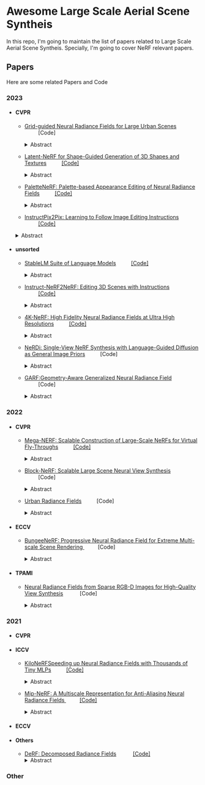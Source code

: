 
# Awesome Large Scale Aerial Scene Syntheis

In this repo, I'm going to maintain the list of papers related to Large Scale Aerial Scene Syntheis. Specially, I'm going to cover NeRF relevant papers.  


## Papers

Here are some related Papers and Code 

### 2023
* #### CVPR
  - [Grid-guided Neural Radiance Fields for Large Urban Scenes](https://city-super.github.io/gridnerf/)  &nbsp;&nbsp;&nbsp;&nbsp;&nbsp;&nbsp;&nbsp;&nbsp;&nbsp;[Code]
    <details> <summary>Abstract</summary> 
    Target Scenes. In this work, we perform large urban scene rendering with novel grid-guided neural radiance fields. An example of a large urban scene is shown on the left, which spans over 2.7km^2 ground areas captured by over 5k drone images. We show that the rendering results from NeRF-based methods, are blurry and overly smoothed with limited model capacity, while feature grid-based methods tend to display noisy artifacts when adapting to large-scale scenes with high-resolution feature grids. Our proposed two-branch model combines the merits from both approaches and achieves photorealistic novel view renderings with remarkable improvements over existing methods. Both of the two branches gain significant enhancements over their individual baselines. < /details> 
  
  - [Latent-NeRF for Shape-Guided Generation of 3D Shapes and Textures](https://github.com/eladrich/latent-nerf)  &nbsp;&nbsp;&nbsp;&nbsp;&nbsp;&nbsp;&nbsp;&nbsp;&nbsp;[[Code]](https://github.com/eladrich/latent-nerf) 
    <details> <summary>Abstract</summary> 
    Text-guided image generation has progressed rapidly in recent years, inspiring major breakthroughs in text-guided shape generation. Recently, it has been shown that using score distillation, one can successfully text-guide a NeRF model to generate a 3D object. We adapt the score distillation to the publicly available, and computationally efficient, Latent Diffusion Models, which apply the entire diffusion process in a compact latent space of a pretrained autoencoder. As NeRFs operate in image space, a naïve solution for guiding them with latent score distillation would require encoding to the latent space at each guidance step. Instead, we propose to bring the NeRF to the latent space, resulting in a Latent-NeRF. Analyzing our Latent-NeRF, we show that while Text-to-3D models can generate impressive results, they are inherently unconstrained and may lack the ability to guide or enforce a specific 3D structure. To assist and direct the 3D generation, we propose to guide our Latent-NeRF using a Sketch-Shape: an abstract geometry that defines the coarse structure of the desired object. Then, we present means to integrate such a constraint directly into a Latent-NeRF. This unique combination of text and shape guidance allows for increased control over the generation process. We also show that latent score distillation can be successfully applied directly on 3D meshes. This allows for generating high-quality textures on a given geometry. Our experiments validate the power of our different forms of guidance and the efficiency of using latent rendering. < /details> 
  
  - [PaletteNeRF: Palette-based Appearance Editing of Neural Radiance Fields](https://www.timothybrooks.com/instruct-pix2pix/)  &nbsp;&nbsp;&nbsp;&nbsp;&nbsp;&nbsp;&nbsp;&nbsp;&nbsp;[[Code]](https://github.com/timothybrooks/instruct-pix2pix) 
    <details> <summary>Abstract</summary> 
     Recent advances in neural radiance fields have enabled the high-fidelity 3D reconstruction of complex scenes for novel view synthesis. However, it remains underexplored how the appearance of such representations can be efficiently edited while maintaining photorealism. In this work, we present PaletteNeRF, a novel method for photorealistic appearance editing of neural radiance fields (NeRF) based on 3D color decomposition. Our method decomposes the appearance of each 3D point into a linear combination of palette-based bases (i.e., 3D segmentations defined by a group of NeRF-type functions) that are shared across the scene. While our palette-based bases are view-independent, we also predict a view-dependent function to capture the color residual (e.g., specular shading). During training, we jointly optimize the basis functions and the color palettes, and we also introduce novel regularizers to encourage the spatial coherence of the decomposition. Our method allows users to efficiently edit the appearance of the 3D scene by modifying the color palettes. We also extend our framework with compressed semantic features for semantic-aware appearance editing. We demonstrate that our technique is superior to baseline methods both quantitatively and qualitatively for appearance editing of complex real-world scenes. < /details> 

      
      
   - [InstructPix2Pix: Learning to Follow Image Editing Instructions](https://palettenerf.github.io/)  &nbsp;&nbsp;&nbsp;&nbsp;&nbsp;&nbsp;&nbsp;&nbsp;&nbsp;[[Code]](https://github.com/zfkuang/PaletteNeRF) 
    <details> <summary>Abstract</summary> 
     We propose a method for editing images from human instructions: given an input image and a written instruction that tells the model what to do, our model follows these instructions to edit the image. To obtain training data for this problem, we combine the knowledge of two large pretrained models---a language model (GPT-3) and a text-to-image model (Stable Diffusion)---to generate a large dataset of image editing examples. Our conditional diffusion model, InstructPix2Pix, is trained on our generated data, and generalizes to real images and user-written instructions at inference time. Since it performs edits in the forward pass and does not require per-example fine-tuning or inversion, our model edits images quickly, in a matter of seconds. We show compelling editing results for a diverse collection of input images and written instructions. < /details> 
  

      
  
* #### unsorted 
  - [StableLM Suite of Language Models](https://github.com/Stability-AI/StableLM)  &nbsp;&nbsp;&nbsp;&nbsp;&nbsp;&nbsp;&nbsp;&nbsp;&nbsp;[[Code]](https://stability.ai/blog/stability-ai-launches-the-first-of-its-stablelm-suite-of-language-models) 
    <details> <summary>Abstract</summary> 
      < /details> 
  
  
  - [Instruct-NeRF2NeRF: Editing 3D Scenes with Instructions](https://instruct-nerf2nerf.github.io/)  &nbsp;&nbsp;&nbsp;&nbsp;&nbsp;&nbsp;&nbsp;&nbsp;&nbsp;[[Code]](https://github.com/ayaanzhaque/instruct-nerf2nerf) 
    <details> <summary>Abstract</summary> 
     We propose a method for editing NeRF scenes with textinstructions. Given a NeRF of a scene and the collection of images used to reconstruct it, our method uses an imageconditioned diffusion model (InstructPix2Pix) to iteratively edit the input images while optimizing the underlying scene, resulting in an optimized 3D scene that respects the edit instruction. We demonstrate that our proposed method is able to edit large-scale, real-world scenes, and is able to accomplish more realistic, targeted edits than prior work. Result videos can be found on the project website: https://instruct-nerf2nerf.github.io. < /details> 
  
    
  
  
  - [4K-NeRF: High Fidelity Neural Radiance Fields at Ultra High Resolutions](https://arxiv.org/abs/2212.04701)  &nbsp;&nbsp;&nbsp;&nbsp;&nbsp;&nbsp;&nbsp;&nbsp;&nbsp;[[Code]](https://github.com/frozoul/4K-NeRF) 
    <details> <summary>Abstract</summary> 
      In this paper, we present a novel and effective framework, named 4K-NeRF, to pursue high fidelity view synthesis on the challenging scenarios of ultra high resolutions, building on the methodology of neural radiance fields (NeRF). The rendering procedure of NeRF-based methods typically relies on a pixel-wise manner in which rays (or pixels) are treated independently on both training and inference phases, limiting its representational ability on describing subtle details, especially when lifting to a extremely high resolution. We address the issue by exploring ray correlation to enhance high-frequency details recovery. Particularly, we use the 3D-aware encoder to model geometric information effectively in a lower resolution space and recover fine details through the 3D-aware decoder, conditioned on ray features and depths estimated by the encoder. Joint training with patch-based sampling further facilitates our method incorporating the supervision from perception oriented regularization beyond pixel-wise loss. Benefiting from the use of geometry-aware local context, our method can significantly boost rendering quality on high-frequency details compared with modern NeRF methods, and achieve the state-of-the-art visual quality on 4K ultra-high-resolution scenario. < /details> 

  - [NeRDi: Single-View NeRF Synthesis with Language-Guided Diffusion as General Image Priors](https://arxiv.org/abs/2212.03267)  &nbsp;&nbsp;&nbsp;&nbsp;&nbsp;&nbsp;&nbsp;&nbsp;&nbsp;[Code]
    <details> <summary>Abstract</summary>  
        2D-to-3D reconstruction is an ill-posed problem, yet humans are good at solving this problem due to their prior knowledge of the 3D world developed over years. Driven by this observation, we propose NeRDi, a single-view NeRF synthesis framework with general image priors from 2D diffusion models. Formulating single-view reconstruction as an image-conditioned 3D generation problem, we optimize the NeRF representations by minimizing a diffusion loss on its arbitrary view renderings with a pretrained image diffusion model under the input-view constraint. We leverage off-the-shelf vision-language models and introduce a two-section language guidance as conditioning inputs to the diffusion model. This is essentially helpful for improving multiview content coherence as it narrows down the general image prior conditioned on the semantic and visual features of the single-view input image. Additionally, we introduce a geometric loss based on estimated depth maps to regularize the underlying 3D geometry of the NeRF. Experimental results on the DTU MVS dataset show that our method can synthesize novel views with higher quality even compared to existing methods trained on this dataset. We also demonstrate our generalizability in zero-shot NeRF synthesis for in-the-wild images. < /details> 

  - [GARF:Geometry-Aware Generalized Neural Radiance Field](https://arxiv.org/abs/2212.02280)  &nbsp;&nbsp;&nbsp;&nbsp;&nbsp;&nbsp;&nbsp;&nbsp;&nbsp;[Code]

    <details> <summary>Abstract</summary>  
        Neural Radiance Field (NeRF) has revolutionized free viewpoint rendering tasks and achieved impressive results. However, the efficiency and accuracy problems hinder its wide applications. To address these issues, we propose Geometry-Aware Generalized Neural Radiance Field (GARF) with a geometry-aware dynamic sampling (GADS) strategy to perform real-time novel view rendering and unsupervised depth estimation on unseen scenes without per-scene optimization. Distinct from most existing generalized NeRFs, our framework infers the unseen scenes on both pixel-scale and geometry-scale with only a few input images. More specifically, our method learns common attributes of novel-view synthesis by an encoder-decoder structure and a point-level learnable multi-view feature fusion module which helps avoid occlusion. To preserve scene characteristics in the generalized model, we introduce an unsupervised depth estimation module to derive the coarse geometry, narrow down the ray sampling interval to proximity space of the estimated surface and sample in expectation maximum position, constituting Geometry-Aware Dynamic Sampling strategy (GADS). Moreover, we introduce a Multi-level Semantic Consistency loss (MSC) to assist more informative representation learning. Extensive experiments on indoor and outdoor datasets show that comparing with state-of-the-art generalized NeRF methods, GARF reduces samples by more than 25\%, while improving rendering quality and 3D geometry estimation. < /details> 



### 2022

* #### CVPR

  - [Mega-NERF: Scalable Construction of Large-Scale NeRFs for Virtual Fly-Throughs](https://arxiv.org/abs/2112.10703)  &nbsp;&nbsp;&nbsp;&nbsp;&nbsp;&nbsp;&nbsp;&nbsp;&nbsp;[[Code]](https://github.com/cmusatyalab/mega-nerf)

    <details> <summary>Abstract</summary>  
        We use neural radiance fields (NeRFs) to build interactive 3D environments from large-scale visual captures spanning buildings or even multiple city blocks collected primarily from drones. In contrast to single object scenes (on which NeRFs are traditionally evaluated), our scale poses multiple challenges including (1) the need to model thousands of images with varying lighting conditions, each of which capture only a small subset of the scene, (2) prohibitively large model capacities that make it infeasible to train on a single GPU, and (3) significant challenges for fast rendering that would enable interactive fly-throughs. To address these challenges, we begin by analyzing visibility statistics for large-scale scenes, motivating a sparse network structure where parameters are specialized to different regions of the scene. We introduce a simple geometric clustering algorithm for data parallelism that partitions training images (or rather pixels) into different NeRF submodules that can be trained in parallel.We evaluate our approach on existing datasets (Quad 6k and UrbanScene3D) as well as against our own drone footage, improving training speed by 3x and PSNR by 12%. We also evaluate recent NeRF fast renderers on top of Mega-NeRF and introduce a novel method that exploits temporal coherence. Our technique achieves a 40x speedup over conventional NeRF rendering while remaining within 0.8 db in PSNR quality, exceeding the fidelity of existing fast renderers. < /details> 

  - [Block-NeRF: Scalable Large Scene Neural View Synthesis](https://waymo.com/research/block-nerf/)  &nbsp;&nbsp;&nbsp;&nbsp;&nbsp;&nbsp;&nbsp;&nbsp;&nbsp;[Code] 
    
    <details> <summary>Abstract</summary> 
      We present Block-NeRF, a variant of Neural Radiance Fields that can represent large-scale environments. Specifically, we demonstrate that when scaling NeRF to render city-scale scenes spanning multiple blocks, it is vital to decompose the scene into individually trained NeRFs. This decomposition decouples rendering time from scene size, enables rendering to scale to arbitrarily large environments, and allows per-block updates of the environment. We adopt several architectural changes to make NeRF robust to data captured over months under different environmental conditions. We add appearance embeddings, learned pose refinement, and controllable exposure to each individual NeRF, and introduce a procedure for aligning appearance between adjacent NeRFs so that they can be seamlessly combined. We build a grid of Block-NeRFs from 2.8 million images to create the largest neural scene representation to date, capable of rendering an entire neighborhood of San Francisco. < /details> 

  - [Urban Radiance Fields](https://urban-radiance-fields.github.io/)  &nbsp;&nbsp;&nbsp;&nbsp;&nbsp;&nbsp;&nbsp;&nbsp;&nbsp;[Code]
   
    <details> <summary>Abstract</summary>  
        The goal of this work is to perform 3D reconstruction and novel view synthesis from data captured by scanning platforms commonly deployed for world mapping in urban outdoor environments (e.g., Street View). Given a sequence of posed RGB images and lidar sweeps acquired by cameras and scanners moving through an outdoor scene, we produce a model from which 3D surfaces can be extracted and novel RGB images can be synthesized. Our approach extends Neural Radiance Fields, which has been demonstrated to synthesize realistic novel images for small scenes in controlled settings, with new methods for leveraging asynchronously captured lidar data, for addressing exposure variation between captured images, and for leveraging predicted image segmentations to supervise densities on rays pointing at the sky. Each of these three extensions provides significant performance improvements in experiments on Street View data. Our system produces state-of-the-art 3D surface reconstructions and synthesizes higher quality novel views in comparison to both traditional methods (e.g.~COLMAP) and recent neural representations (e.g.~Mip-NeRF). < /details> 





* #### ECCV
  - [BungeeNeRF: Progressive Neural Radiance Field for Extreme Multi-scale Scene Rendering ](https://city-super.github.io/citynerf/)  &nbsp;&nbsp;&nbsp;&nbsp;&nbsp;&nbsp;&nbsp;&nbsp;&nbsp;[Code]
    
    <details> <summary>Abstract</summary>  
        Neural Radiance Field (NeRF) has achieved outstanding performance in modeling 3D objects and controlled scenes, usually under a single scale. In this work, we make the first attempt to bring NeRF to city-scale, with views ranging from satellite-level that captures the overview of a city, to ground-level imagery showing complex details of an architecture. The wide span of camera distance to the scene yields multi-scale data with different levels of detail and spatial coverage, which casts great challenges to vanilla NeRF and biases it towards compromised results. To address these issues, we introduce CityNeRF, a progressive learning paradigm that grows the NeRF model and training set synchronously. Starting from fitting distant views with a shallow base block, as training progresses, new blocks are appended to accommodate the emerging details in the increasingly closer views. The strategy effectively activates high-frequency channels in the positional encoding and unfolds more complex details as the training proceeds. We demonstrate the superiority of CityNeRF in modeling diverse city-scale scenes with drastically varying views, and its support for rendering views in different levels of detail. < /details> 

* #### TPAMI
    - [Neural Radiance Fields from Sparse RGB-D Images for High-Quality View Synthesis](https://ieeexplore.ieee.org/abstract/document/9999509)  &nbsp;&nbsp;&nbsp;&nbsp;&nbsp;&nbsp;&nbsp;&nbsp;&nbsp;  [Code]
        
         <details> <summary>Abstract</summary> 
            The recently proposed neural radiance fields (NeRF) use a continuous function formulated as a multi-layer perceptron (MLP) to model the appearance and geometry of a 3D scene. This enables realistic synthesis of novel views, even for scenes with view dependent appearance. Many follow-up works have since extended NeRFs in different ways. However, a fundamental restriction of the method remains that it requires a large number of images captured from densely placed viewpoints for high-quality synthesis and the quality of the results quickly degrades when the number of captured views is insufficient. To address this problem, we propose a novel NeRF-based framework capable of high-quality view synthesis using only a sparse set of RGB-D images, which can be easily captured using cameras and LiDAR sensors on current consumer devices. First, a geometric proxy of the scene is reconstructed from the captured RGB-D images. Renderings of the reconstructed scene along with precise camera parameters can then be used to pre-train a network. Finally, the network is fine-tuned with a small number of real captured images. We further introduce a patch discriminator to supervise the network under novel views during fine-tuning, as well as a 3D color prior to improve synthesis quality. We demonstrate that our method can generate arbitrary novel views of a 3D scene from as few as 6 RGB-D images. Extensive experiments show the improvements of our method compared with the existing NeRF-based methods, including approaches that also aim to reduce the number of input images. < /details> 



### 2021


* #### CVPR





* #### ICCV
  * [KiloNeRFSpeeding up Neural Radiance Fields with Thousands of Tiny MLPs](https://creiser.github.io/kilonerf/)  &nbsp;&nbsp;&nbsp;&nbsp;&nbsp;&nbsp;&nbsp;&nbsp;&nbsp;[[Code]](https://github.com/creiser/kilonerf)

    <details> <summary>Abstract</summary>  
      NeRF synthesizes novel views of a scene with unprecedented quality by fitting a neural radiance field to RGB images. However, NeRF requires querying a deep Multi-Layer Perceptron (MLP) millions of times, leading to slow rendering times, even on modern GPUs. In this paper, we demonstrate that real-time rendering is possible by utilizing thousands of tiny MLPs instead of one single large MLP. In our setting, each individual MLP only needs to represent parts of the scene, thus smaller and faster-to-evaluate MLPs can be used. By combining this divide-and-conquer strategy with further optimizations, rendering is accelerated by three orders of magnitude compared to the original NeRF model without incurring high storage costs. Further, using teacher-student distillation for training, we show that this speed-up can be achieved without sacrificing visual quality. < /details> 

   * [Mip-NeRF: A Multiscale Representation for Anti-Aliasing Neural Radiance Fields ](https://paperswithcode.com/paper/mip-nerf-a-multiscale-representation-for-anti)  &nbsp;&nbsp;&nbsp;&nbsp;&nbsp;&nbsp;&nbsp;&nbsp;&nbsp;[[Code]](https://github.com/bebeal/mipnerf-pytorch)

        <details> <summary>Abstract</summary>  The rendering procedure used by neural radiance fields (NeRF) samples a scene with a single ray per pixel and may therefore produce renderings that are excessively blurred or aliased when training or testing images observe scene content at different resolutions. The straightforward solution of supersampling by rendering with multiple rays per pixel is impractical for NeRF, because rendering each ray requires querying a multilayer perceptron hundreds of times. Our solution, which we call "mip-NeRF" (a la "mipmap"), extends NeRF to represent the scene at a continuously-valued scale. By efficiently rendering anti-aliased conical frustums instead of rays, mip-NeRF reduces objectionable aliasing artifacts and significantly improves NeRF's ability to represent fine details, while also being 7% faster than NeRF and half the size. Compared to NeRF, mip-NeRF reduces average error rates by 17% on the dataset presented with NeRF and by 60% on a challenging multiscale variant of that dataset that we present. Mip-NeRF is also able to match the accuracy of a brute-force supersampled NeRF on our multiscale dataset while being 22x faster. < /details> 
 





* #### ECCV




* #### Others
    * [DeRF: Decomposed Radiance Fields](https://ubc-vision.github.io/derf/)  &nbsp;&nbsp;&nbsp;&nbsp;&nbsp;&nbsp;&nbsp;&nbsp;&nbsp;  [[Code]](https://github.com/ubc-vision/derf/)
        <details> <summary>Abstract</summary>  
            With the advent of Neural Radiance Fields (NeRF), neural networks can now render novel views of a 3D scene with quality that fools the human eye. Yet, generating these images is very computationally intensive, limiting their applicability in practical scenarios. In this paper, we propose a technique based on spatial decomposition capable of mitigating this issue. Our key observation is that there are diminishing returns in employing larger (deeper and/or wider) networks. Hence, we propose to spatially decompose a scene and dedicate smaller networks for each decomposed part. When working together, these networks can render the whole scene. This allows us near-constant inference time regardless of the number of decomposed parts. Moreover, we show that a Voronoi spatial decomposition is preferable for this purpose, as it is provably compatible with the Painter’s Algorithm for efficient and GPU-friendly rendering. Our experiments show that for real-world scenes, our method provides up to 3x more efficient inference than NeRF (with the same rendering quality), or an improvement of up to 1.0~dB in PSNR (for the same inference cost). < /details> 
 
  



### Other



  
